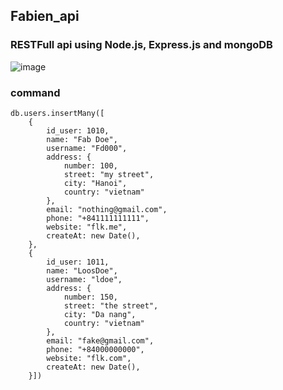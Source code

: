## Fabien_api
### RESTFull api using Node.js, Express.js and mongoDB

![image](https://user-images.githubusercontent.com/38925672/197445009-67e18dbe-e0e4-443a-ac3f-ad2d1e7d1922.png)

### command
    db.users.insertMany([
        {
            id_user: 1010, 
            name: "Fab Doe", 
            username: "Fd000", 
            address: {
                number: 100, 
                street: "my street", 
                city: "Hanoi", 
                country: "vietnam"
            }, 
            email: "nothing@gmail.com",  
            phone: "+841111111111", 
            website: "flk.me",
            createAt: new Date(),
        },
        {
            id_user: 1011, 
            name: "LoosDoe", 
            username: "ldoe", 
            address: {
                number: 150, 
                street: "the street", 
                city: "Da nang", 
                country: "vietnam"
            }, 
            email: "fake@gmail.com",
            phone: "+84000000000", 
            website: "flk.com",
            createAt: new Date(),
        }])